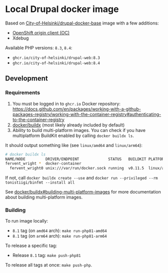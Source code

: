 # Local Drupal docker image

Based on [City-of-Helsinki/drupal-docker-base](/openshift/drupal) image with a few additions:

- [OpenShift origin client (OC)](/local/oc)
- Xdebug

Available PHP versions: `8.3`, `8.4`:

- `ghcr.io/city-of-helsinki/drupal-web:8.3`
- `ghcr.io/city-of-helsinki/drupal-web:8.4`

## Development

### Requirements

1. You must be logged in to `ghcr.io` Docker repository: https://docs.github.com/en/packages/working-with-a-github-packages-registry/working-with-the-container-registry#authenticating-to-the-container-registry
2. [docker/buildx](https://github.com/docker/buildx) (most likely already included by default)
3. Ability to build multi-platform images. You can check if you have multiplatform BuildKit enabled by calling `docker buildx ls`.

It should output something like (see `linux/amd64` and `linux/arm64`):

```bash
# docker buildx ls
NAME/NODE         DRIVER/ENDPOINT             STATUS   BUILDKIT PLATFORMS
fervent_wright *  docker-container
  fervent_wright0 unix:///var/run/docker.sock running  v0.11.5  linux/amd64, linux/amd64/v2, linux/amd64/v3, linux/386, linux/arm64, linux/riscv64, linux/ppc64le, linux/s390x, linux/mips64le, linux/mips64
```

If not, call `docker buildx create --use` and `docker run --privileged --rm tonistiigi/binfmt --install all`

See [docker/buildx#building-multi-platform-images](https://github.com/docker/buildx#building-multi-platform-images) for more documentation about building multi-platform images.

### Building

To run image locally:

- `8.1` tag (on `amd64` arch): `make run-php81-amd64`
- `8.1` tag (on `arm64` arch): `make run-php81-arm64`

To release a specific tag:

- Release `8.1` tag: `make push-php81`

To release all tags at once: `make push-php`.
